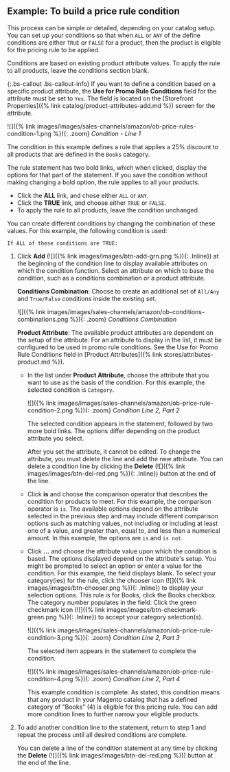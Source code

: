 
## Example: To build a price rule condition

This process can be simple or detailed, depending on your catalog setup. You can set up your conditions so that when `ALL` or `ANY` of the define conditions are either `TRUE` or `FALSE` for a product, then the product is eligible for the pricing rule to be applied.

Conditions are based on existing product attribute values. To apply the rule to all products, leave the conditions section blank.

{:.bs-callout .bs-callout-info}
If you want to define a condition based on a specific product attribute, the **Use for Promo Rule Conditions** field for the attribute must be set to `Yes`. The field is located on the [Storefront Properties]({% link catalog/product-attributes-add.md %}) screen for the attribute.

![]({% link images/images/sales-channels/amazon/ob-price-rules-condition-1.png %}){: .zoom}
_Condition - Line 1_

The condition in this example defines a rule that applies a 25% discount to all products that are defined in the `Books` category.

The rule statement has two bold links, which when clicked, display the options for that part of the statement. If you save the condition without making changing a bold option, the rule applies to all your products.

- Click the **ALL** link, and chose either `ALL` or `ANY`.
- Click the **TRUE** link, and choose either `TRUE` or `FALSE`.
- To apply the rule to all products, leave the condition unchanged.

You can create different conditions by changing the combination of these values. For this example, the following condition is used:

   `If ALL of these conditions are TRUE:`

1. Click **Add** (![]({% link images/images/btn-add-grn.png %}){: .Inline}) at the beginning of the condition line to display available attributes on which the condition function. Select an attribute on which to base the condition, such as a conditions combination or a product attribute.

   **Conditions Combination**:  Choose to create an additional set of `All/Any` and `True/False` conditions inside the existing set.

   ![]({% link images/images/sales-channels/amazon/ob-conditions-combinations.png %}){: .zoom}
   _Conditions Combination_

   **Product Attribute**: The available product attributes are dependent on the setup of the attribute. For an attribute to display in the list, it must be configured to be used in promo rule conditions. See the Use for Promo Rule Conditions field in [Product Attributes]({% link stores/attributes-product.md %}).

   - In the list under **Product Attribute**, choose the attribute that you want to use as the basis of the condition. For this example, the selected condition is `Category`.

      ![]({% link images/images/sales-channels/amazon/ob-price-rule-condition-2.png %}){: .zoom}
      _Condition Line 2, Part 2_

      The selected condition appears in the statement, followed by two more bold links. The options differ depending on the product attribute you select.

      After you set the attribute, it cannot be edited. To change the attribute, you must delete the line and add the new attribute. You can delete a condition line by clicking the **Delete** (![]({% link images/images/btn-del-red.png %}){: .Inline}) button at the end of the line.

   - Click **is** and choose the comparison operator that describes the condition for products to meet. For this example, the comparison operator is `is`. The available options depend on the attribute selected in the previous step and may include different comparison options such as matching values, not including or including at least one of a value, and greater than, equal to, and less than a numerical amount. In this example, the options are `is` and `is not`.

   - Click **...** and choose the attribute value upon which the condition is based. The options displayed depend on the attribute's setup. You might be prompted to select an option or enter a value for the condition. For this example, the field displays blank. To select your category(ies) for the rule, click the chooser icon (![]({% link images/images/btn-chooser.png %}){: .Inline}) to display your selection options. This rule is for Books, click the Books checkbox. The category number populates in the field. Click the green checkmark icon (![]({% link images/images/btn-checkmark-green.png %}){: .Inline}) to accept your category selection(s).

      ![]({% link images/images/sales-channels/amazon/ob-price-rule-condition-3.png %}){: .zoom}
      _Condition Line 2, Part 3_

      The selected item appears in the statement to complete the condition.

      ![]({% link images/images/sales-channels/amazon/ob-price-rule-condition-4.png %}){: .zoom}
      _Condition Line 2, Part 4_

      This example condition is complete. As stated, this condition means that any product in your Magento catalog that has a defined category of "Books" (4) is eligible for this pricing rule. You can add more condition lines to further narrow your eligible products.

1. To add another condition line to the statement, return to step 1 and repeat the process until all desired conditions are complete.

    You can delete a line of the condition statement at any time by clicking the **Delete** (![]({% link images/images/btn-del-red.png %})) button at the end of the line.
